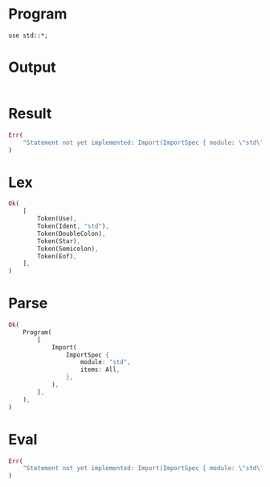 # Program

```rustleaf
use std::*;
```

# Output

```

```

# Result

```rust
Err(
    "Statement not yet implemented: Import(ImportSpec { module: \"std\", items: All })",
)
```

# Lex

```rust
Ok(
    [
        Token(Use),
        Token(Ident, "std"),
        Token(DoubleColon),
        Token(Star),
        Token(Semicolon),
        Token(Eof),
    ],
)
```

# Parse

```rust
Ok(
    Program(
        [
            Import(
                ImportSpec {
                    module: "std",
                    items: All,
                },
            ),
        ],
    ),
)
```

# Eval

```rust
Err(
    "Statement not yet implemented: Import(ImportSpec { module: \"std\", items: All })",
)
```
